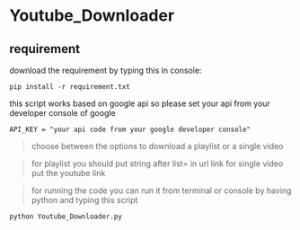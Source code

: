 # Youtube_Downloader

## requirement
download the requirement by typing this in console:
```
pip install -r requirement.txt
```
this script works based on google api so please set your api from your developer console of google
```
API_KEY = "your api code from your google developer console"
```
>choose between the options to download a playlist or a single video

>for playlist you should put string after list= in url link
>for single video put the youtube link


>for running the code you can run it from terminal or console by having python and typing this script
```
python Youtube_Downloader.py
```

